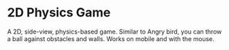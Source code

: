 # 2D Physics Game

A 2D, side-view, physics-based game. Similar to Angry bird, you can throw a ball against obstacles and walls.
Works on mobile and with the mouse.